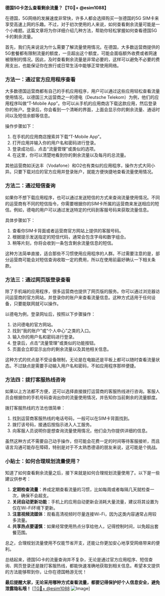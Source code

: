 **德国5G卡怎么查看剩余流量？【TG💪+ @esim1088】**

在德国，5G网络的发展速度非常快，许多人都会选择购买一张德国的5G SIM卡来享受高速上网的乐趣。不过，对于初次使用的人来说，如何查看剩余流量可能是一个小难题。这篇文章将为你详细介绍几种方法，帮助你轻松掌握如何查看德国5G卡的剩余流量。

首先，我们先来说说为什么需要了解流量使用情况。在德国，大多数运营商提供的5G套餐都有限制流量的额度，一旦超出这个额度，可能会面临额外收费或者网速被限制的情况。因此，及时查看剩余流量是非常必要的，这样可以避免不必要的费用支出，也能保证你在旅行或日常生活中能够正常使用网络。

### 方法一：通过官方应用程序查看

大多数德国运营商都有自己的手机应用程序，用户可以通过这些应用轻松查看流量使用情况。以德国三大运营商之一的德电（Deutsche Telekom）为例，他们的应用程序叫做“T-Mobile App”。你可以从手机的应用商店下载这款应用，然后登录你的账户。登录后，你会看到一个清晰的界面，上面会显示你的剩余流量、通话时间以及短信余额等信息。

操作步骤如下：
1. 在手机的应用商店搜索并下载“T-Mobile App”。
2. 打开应用并输入你的用户名和密码进行登录。
3. 登录成功后，点击“流量管理”或类似的选项。
4. 在这里，你可以清楚地看到你的剩余流量以及每月的总流量。

其他运营商如沃达丰（Vodafone）和O2也有类似的应用程序，操作方式大同小异。只要下载对应的官方应用并登录账户，就能方便快捷地查看流量使用情况。

### 方法二：通过短信查询

如果你不想下载应用程序，也可以通过发送短信的方式来查询流量使用情况。不同的运营商有不同的短信指令，你需要根据你的SIM卡所属的运营商来发送相应的短信。例如，德电的用户可以通过发送特定的代码到客服号码来获取流量信息。

具体步骤如下：
1. 查看你SIM卡背面或者运营商官方网站上提供的客服号码。
2. 根据提示发送指定的短信代码，通常会包含字母和数字组合。
3. 稍等片刻，你将会收到一条包含剩余流量信息的短信。

这种方法简单直接，适合那些不习惯使用应用程序的人群。不过需要注意的是，部分运营商可能会对短信查询收取一定的费用，所以在使用前最好确认一下相关条款。

### 方法三：通过网页版登录查看

除了手机端的应用程序，很多运营商也提供了网页版的服务。你可以通过浏览器访问运营商的官方网站，并登录你的账户来查看流量信息。这种方式适用于任何设备，只要能联网就可以操作。

以德电为例，登录网址后，按照以下步骤操作：
1. 访问德电的官方网站。
2. 找到“我的账户”或“个人中心”之类的入口。
3. 输入你的用户名和密码进行登录。
4. 登录后，点击“流量管理”或类似的功能按钮。
5. 页面会立即显示出你的剩余流量以及其他相关信息。

这种方式的优点是不受设备限制，无论是在电脑还是平板上都可以随时查看流量状态。不过缺点是需要手动输入用户名和密码，不如应用程序那样便捷。

### 方法四：拨打客服热线咨询

如果以上方法都不方便，还可以选择直接拨打运营商的客服热线进行咨询。客服人员会根据你的手机号码查询出你的流量使用情况，并告知你当前剩余的流量额度。

拨打客服热线的方法也很简单：
1. 找到运营商客服热线的电话号码，一般可以在SIM卡背面找到。
2. 拨打该号码，接通后按指示进入人工服务。
3. 向客服人员说明你是想查询流量使用情况，他们会为你提供详细的信息。

虽然这种方式不需要自己动手操作，但可能会花费一定的时间等待客服接听，而且语言沟通可能存在障碍，特别是对于不太熟悉德语的朋友来说，这可能是个挑战。

### 小贴士：如何合理规划流量使用？

知道了如何查看剩余流量之后，接下来就是如何合理规划流量使用了。以下是一些建议供参考：

1. **定期检查流量**：养成定期查看流量的习惯，比如每周或者每隔几天就检查一次，确保不会超支。
2. **关闭自动更新功能**：手机上的应用自动更新会消耗大量流量，建议将其设置为仅在Wi-Fi环境下更新。
3. **注意视频流媒体**：观看高清视频时尽量连接Wi-Fi，因为这类内容通常占用较多流量。
4. **共享热点要谨慎**：如果经常使用热点分享给他人，记得控制时间，以免超出套餐范围。

总之，合理规划流量使用不仅能节省开支，还能让你更加安心地享受网络带来的便利。

总结起来，德国5G卡的流量查询并不复杂，无论是通过官方应用程序、短信查询、网页登录还是拨打客服热线，都能快速准确地获取到相关信息。希望本文提供的方法能够帮到你，让你在德国畅游无忧！

**最后提醒大家，无论采用哪种方式查看流量，都要记得保护好个人信息安全，避免泄露隐私哦！** [[TG💪+ @esim1088](https://t.me/s/esim1088) ![Image](https://i.postimg.cc/4NQfJmqS/Snipaste-2025-05-13-00-14-12.png)]